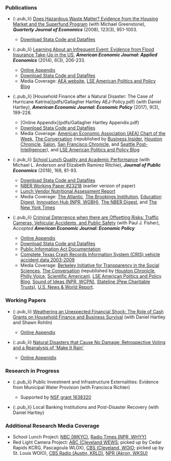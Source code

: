 ### Publications

- {:.pub_li} [Does Hazardous Waste Matter? Evidence from the Housing Market and the Superfund Program](pdfs/superfund_qje.pdf)
  (with Michael Greenstone), **_Quarterly Journal of Economics_** (2008), 123(3), 951-1003.
  - [Download Stata Code and Datafiles](http://ou.montana.edu/gallagher/index.html)

- {:.pub_li} [Learning About an Infrequent Event: Evidence from Flood Insurance Take-Up in the US](pdfs/flood_insurance_aeja.pdf),
  **_American Economic Journal: Applied Economics_** (2014), 6(3), 206-233.
  - [Online Appendix](pdfs/floods_appendix_102513.pdf)
  - [Download Stata Code and Datafiles](http://ou.montana.edu/gallagher/index.html)
  - Media Coverage:
    [AEA website](https://www.aeaweb.org/research/will-flood-insurance-takeup-spike.php),
    [LSE American Politics and Policy Blog](http://blogs.lse.ac.uk/usappblog/2014/08/25/homeowners-forget-about-past-floods-when-assessing-flood-risk-and-are-then-repeatedly-caught-unprepared-by-the-next-flood/)

- {:.pub_li} [Household Finance after a Natural Disaster: The Case of Hurricane Katrina](pdfs/Gallagher Hartley AEJ-Policy.pdf)
  (with Daniel Hartley),
  **_American Economic Journal: Economic Policy_** (2017), 9(3), 199-228.
  - [Online Appendix](pdfs/Gallagher Hartley Appendix.pdf)
  - [Download Stata Code and Datafiles](http://ou.montana.edu/gallagher/index.html)
  - Media Coverage:
    [American Economic Association (AEA) Chart of the Week](https://www.aeaweb.org/research/charts/hurricane-katrina-household-debt-mortgage-disaster),
    [The Conversation](https://theconversation.com/what-victims-of-hurricane-harvey-can-learn-from-katrina-as-rebuilding-begins-83184)
        (republished by
            [Business Insider](http://www.businessinsider.com/hurricane-harvey-victims-rebuild-katrina-2017-9),
            [Houston Chronicle](http://www.chron.com/news/article/What-victims-of-Hurricane-Harvey-can-learn-from-12172464.php),
            [Salon](http://www.salon.com/2017/09/08/what-victims-of-hurricane-harvey-can-learn-from-katrina-as-rebuilding-begins_partner/),
            [San Francisco Chronicle](http://www.sfchronicle.com/news/article/What-victims-of-Hurricane-Harvey-can-learn-from-12172464.php), and
            [Seattle Post-Intelligencer](http://www.seattlepi.com/news/article/What-victims-of-Hurricane-Harvey-can-learn-from-12172464.php)), and
    [LSE American Politics and Policy Blog](http://blogs.lse.ac.uk/usappblog/2017/09/07/insurance-and-government-assistance-means-that-homeowners-often-have-less-debt-following-a-flood-disaster/)

- {:.pub_li} [School Lunch Quality and Academic Performance](pdfs/school_lunch_20180921.pdf)
  (with Michael L. Anderson and Elizabeth Ramirez Ritchie), **_Journal of Public Economics_** (2018), 168, 81-93.
  - [Download Stata Code and Datafiles](http://ou.montana.edu/gallagher/index.html)
  - [NBER Working Paper #23218](http://www.nber.org/papers/w23218) (earlier version of paper)
  - [Lunch Vendor Nutritional Assessment Report](pdfs/Nutrition-Policy-Institute-July-2016.pdf)
  - Media Coverage:
    [The Atlantic](https://www.theatlantic.com/education/archive/2017/03/do-healthy-lunches-improve-student-test-scores/520272/),
    [The Brookings Institution](https://www.brookings.edu/blog/brown-center-chalkboard/2017/05/03/how-the-quality-of-school-lunch-affects-students-academic-performance/),
    [Education Digest](https://www.eddigest.com/sub.php?page=54),
    [Innovation Hub (NPR, WGBH)](http://blogs.wgbh.org/innovation-hub/2017/6/9/gallagher-lunches/),
    [The NBER Digest](http://www.nber.org/digest/jun17/jun17.pdf), and
    [The New York Times](https://www.nytimes.com/2017/06/05/well/feeding-young-minds-the-importance-of-school-lunches.html)

- {:.pub_li} [Criminal Deterrence when there are Offsetting Risks: Traffic Cameras, Vehicular Accidents, and Public Safety](pdfs/Gallagher-and-Fisher.pdf)
  (with Paul J. Fisher), _Accepted **American Economic Journal: Economic Policy**_
  - [Online Appendix](pdfs/Appendix-for-Gallagher-and-Fisher.pdf)
  - [Download Stata Code and Datafiles](http://ou.montana.edu/gallagher/index.html)
  - [Public Information Act Documentation](http://ou.montana.edu/gallagher/index.html)
  - [Complete Texas Crash Records Information System (CRIS) vehicle accident data 2003-2009](http://ou.montana.edu/gallagher/index.html)
  - Media Coverage:
    [Berkeley Initiative for Transparency in the Social Sciences](http://www.bitss.org/2017/09/11/public-data-that-isnt-or-wasnt-public/), 
    [The Conversation](https://theconversation.com/cameras-can-catch-cars-that-run-red-lights-but-that-doesnt-make-streets-safer-100217) 
    (republished by 
      [Houston Chronicle](https://www.houstonchronicle.com/local/gray-matters/article/red-light-cameras-crashes-houston-safety-13158207.php),
      [Philly Voice](https://www.phillyvoice.com/red-light-cameras-do-not-make-streets-safer-study/),
      [Scientific American](https://www.scientificamerican.com/article/red-light-cameras-may-not-make-streets-safer/)),
    [LSE American Politics and Policy Blog](https://blogs.lse.ac.uk/usappblog/2019/11/20/red-light-cameras-dont-mean-fewer-traffic-accidents-they-just-reshuffle-what-types-occur/),
    [Sound of Ideas (NPR, WCPN)](http://www.ideastream.org/programs/sound-of-ideas/cleveland-begins-fines-for-violation-of-trash-and-recycling-rules-red-light-camera-study),
    [Stateline (Pew Charitable Trusts)](https://www.pewtrusts.org/en/research-and-analysis/blogs/stateline/2018/09/28/taking-a-uturn-on-redlight-speed-cameras),
    [U.S. News & World Report](https://www.usnews.com/news/best-states/articles/2019-06-03/gov-abbott-outlaws-red-light-traffic-cameras-in-texas).


### Working Papers

- {:.pub_li} [Weathering an Unexpected Financial Shock: The Role of Cash Grants on Household Finance and Business Survival](pdfs/tornadoes_110819.pdf) (with Daniel Hartley and Shawn Rohlin)
  - [Online Appendix](pdfs/tornadoes_appendix_110819.pdf)

- {:.pub_li} [Natural Disasters that Cause No Damage: Retrospective Voting and a Reanalysis of 'Make It Rain'](pdfs/disasters_electorate_20191216.pdf)
  - [Online Appenidix](pdfs/disasters_electorate_appendix_20191216.pdf)

### Research in Progress

- {:.pub_li} Public Investment and Infrastructure Externalities: Evidence from Municipal Water Provision (with Francisca Richter)
  - Supported by [NSF grant 1638320](https://www.nsf.gov/awardsearch/showAward?AWD_ID=1638320&amp;HistoricalAwards=false)

- {:.pub_li} Local Banking Institutions and Post-Disaster Recovery (with Daniel Hartley)

### Additional Research Media Coverage

- School Lunch Project: [NBC (WKYC)](https://www.wkyc.com/video/life/school-lunch-study-maureen-kyle/95-2699211), 
  [Radio Times (NPR, WHYY)](https://whyy.org/episodes/school-lunch-teens-sleep/)
- Red Light Camera Project: [ABC (Cleveland WEWS](https://www.news5cleveland.com/news/local-news/cleveland-metro/cwru-study-red-light-cameras-dont-reduce-accidents-or-make-intersections-safer); 
  picked up by Cedar Rapids KCRG, Pascagoula WLOX), 
  [CBS (Cleveland, WOIO](http://www.cleveland19.com/story/38778629/study-shows-red-light-cameras-of-no-safety-value/); picked up by St. Louis WOIO), 
  [CBS Radio (Austin, KRLD)](https://krld.radio.com/articles/texas-governor-puts-breaks-red-light-cameras), 
  [NPR (Akron, WKSU)](http://www.wksu.org/post/red-light-cameras-dont-reduce-traffic-accidents-according-case-western-study#stream/0)

